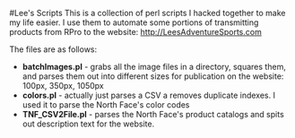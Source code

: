 #Lee's Scripts
This is a collection of perl scripts I hacked together to make my life easier.
I use them to automate some portions of transmitting products from RPro to the website:
http://LeesAdventureSports.com

The files are as follows:
* **batchImages.pl** - grabs all the image files in a directory, squares them, and parses them out into different sizes for publication on the website: 100px, 350px, 1050px
* **colors.pl** - actually just parses a CSV a removes duplicate indexes. I used it to parse the North Face's color codes
* **TNF_CSV2File.pl** - parses the North Face's product catalogs and spits out description text for the website.
